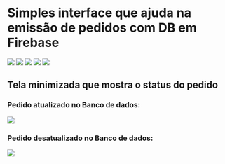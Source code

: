 <div>

<h1>
Simples interface que ajuda na emissão de pedidos com DB em Firebase
</h1>

<img src="tela1-maximizado.png">
<img src="tela2-maximizado.png">
<img src="tela3-maximizado.png">
<img src="tela4-maximizado.png">
<img src="tela1-minimizado.png">
<h2>Tela minimizada que mostra o status do pedido</h2>
<h3>Pedido atualizado no Banco de dados:</h3>
<img src="tela2-minimizado.png">
<h3>Pedido desatualizado no Banco de dados:</h3>
<img src="tela3-minimizado.png">

</div>